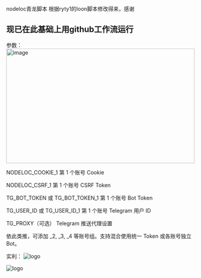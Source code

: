 nodeloc青龙脚本
根据ryty1的loon脚本修改得来，感谢

## 现已在此基础上用github工作流运行 

参数：
<img width="502" height="306" alt="image" src="https://github.com/user-attachments/assets/7d827016-251a-4528-9fee-2080ce2ada5a" />

NODELOC_COOKIE_1	第 1 个账号 Cookie

NODELOC_CSRF_1	第 1 个账号 CSRF Token

TG_BOT_TOKEN 或 TG_BOT_TOKEN_1	第 1 个账号 Bot Token

TG_USER_ID 或 TG_USER_ID_1	第 1 个账号 Telegram 用户 ID

TG_PROXY（可选）	Telegram 推送代理设置

依此类推，可添加 _2, _3, _4 等账号组。支持混合使用统一 Token 或各账号独立 Bot。

实利：
![logo](https://raw.githubusercontent.com/dj56959566/nodeloc/refs/heads/main/PixPin_2025-07-27_11-36-50.png)

![logo](https://raw.githubusercontent.com/dj56959566/nodeloc/refs/heads/main/PixPin_2025-07-27_11-37-21.png)

